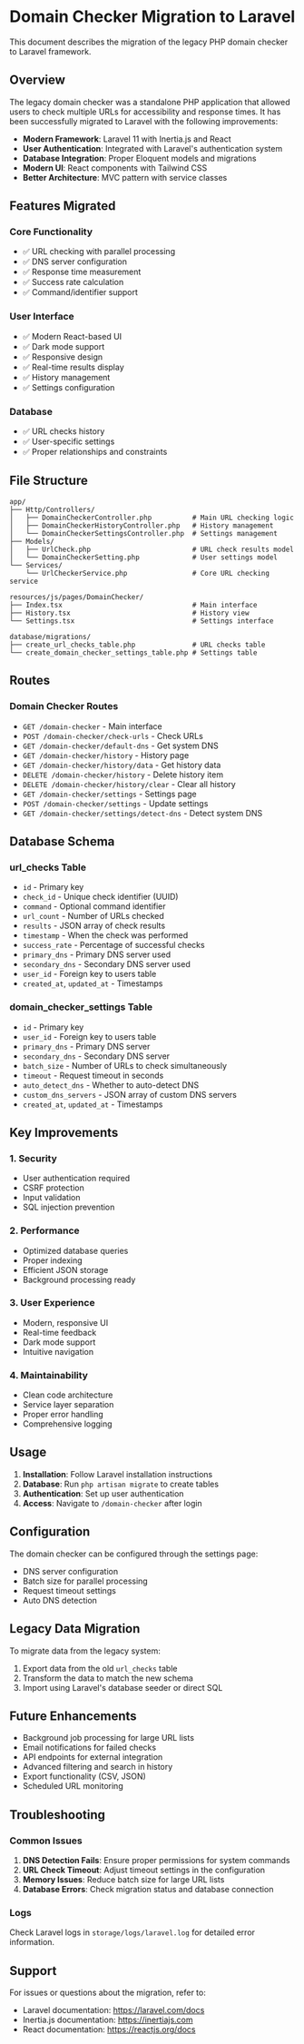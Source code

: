 # Domain Checker Migration to Laravel

This document describes the migration of the legacy PHP domain checker to Laravel framework.

## Overview

The legacy domain checker was a standalone PHP application that allowed users to check multiple URLs for accessibility and response times. It has been successfully migrated to Laravel with the following improvements:

- **Modern Framework**: Laravel 11 with Inertia.js and React
- **User Authentication**: Integrated with Laravel's authentication system
- **Database Integration**: Proper Eloquent models and migrations
- **Modern UI**: React components with Tailwind CSS
- **Better Architecture**: MVC pattern with service classes

## Features Migrated

### Core Functionality
- ✅ URL checking with parallel processing
- ✅ DNS server configuration
- ✅ Response time measurement
- ✅ Success rate calculation
- ✅ Command/identifier support

### User Interface
- ✅ Modern React-based UI
- ✅ Dark mode support
- ✅ Responsive design
- ✅ Real-time results display
- ✅ History management
- ✅ Settings configuration

### Database
- ✅ URL checks history
- ✅ User-specific settings
- ✅ Proper relationships and constraints

## File Structure

```
app/
├── Http/Controllers/
│   ├── DomainCheckerController.php          # Main URL checking logic
│   ├── DomainCheckerHistoryController.php   # History management
│   └── DomainCheckerSettingsController.php  # Settings management
├── Models/
│   ├── UrlCheck.php                         # URL check results model
│   └── DomainCheckerSetting.php             # User settings model
└── Services/
    └── UrlCheckerService.php                # Core URL checking service

resources/js/pages/DomainChecker/
├── Index.tsx                                # Main interface
├── History.tsx                              # History view
└── Settings.tsx                             # Settings interface

database/migrations/
├── create_url_checks_table.php              # URL checks table
└── create_domain_checker_settings_table.php # Settings table
```

## Routes

### Domain Checker Routes
- `GET /domain-checker` - Main interface
- `POST /domain-checker/check-urls` - Check URLs
- `GET /domain-checker/default-dns` - Get system DNS
- `GET /domain-checker/history` - History page
- `GET /domain-checker/history/data` - Get history data
- `DELETE /domain-checker/history` - Delete history item
- `DELETE /domain-checker/history/clear` - Clear all history
- `GET /domain-checker/settings` - Settings page
- `POST /domain-checker/settings` - Update settings
- `GET /domain-checker/settings/detect-dns` - Detect system DNS

## Database Schema

### url_checks Table
- `id` - Primary key
- `check_id` - Unique check identifier (UUID)
- `command` - Optional command identifier
- `url_count` - Number of URLs checked
- `results` - JSON array of check results
- `timestamp` - When the check was performed
- `success_rate` - Percentage of successful checks
- `primary_dns` - Primary DNS server used
- `secondary_dns` - Secondary DNS server used
- `user_id` - Foreign key to users table
- `created_at`, `updated_at` - Timestamps

### domain_checker_settings Table
- `id` - Primary key
- `user_id` - Foreign key to users table
- `primary_dns` - Primary DNS server
- `secondary_dns` - Secondary DNS server
- `batch_size` - Number of URLs to check simultaneously
- `timeout` - Request timeout in seconds
- `auto_detect_dns` - Whether to auto-detect DNS
- `custom_dns_servers` - JSON array of custom DNS servers
- `created_at`, `updated_at` - Timestamps

## Key Improvements

### 1. Security
- User authentication required
- CSRF protection
- Input validation
- SQL injection prevention

### 2. Performance
- Optimized database queries
- Proper indexing
- Efficient JSON storage
- Background processing ready

### 3. User Experience
- Modern, responsive UI
- Real-time feedback
- Dark mode support
- Intuitive navigation

### 4. Maintainability
- Clean code architecture
- Service layer separation
- Proper error handling
- Comprehensive logging

## Usage

1. **Installation**: Follow Laravel installation instructions
2. **Database**: Run `php artisan migrate` to create tables
3. **Authentication**: Set up user authentication
4. **Access**: Navigate to `/domain-checker` after login

## Configuration

The domain checker can be configured through the settings page:
- DNS server configuration
- Batch size for parallel processing
- Request timeout settings
- Auto DNS detection

## Legacy Data Migration

To migrate data from the legacy system:

1. Export data from the old `url_checks` table
2. Transform the data to match the new schema
3. Import using Laravel's database seeder or direct SQL

## Future Enhancements

- Background job processing for large URL lists
- Email notifications for failed checks
- API endpoints for external integration
- Advanced filtering and search in history
- Export functionality (CSV, JSON)
- Scheduled URL monitoring

## Troubleshooting

### Common Issues

1. **DNS Detection Fails**: Ensure proper permissions for system commands
2. **URL Check Timeout**: Adjust timeout settings in the configuration
3. **Memory Issues**: Reduce batch size for large URL lists
4. **Database Errors**: Check migration status and database connection

### Logs

Check Laravel logs in `storage/logs/laravel.log` for detailed error information.

## Support

For issues or questions about the migration, refer to:
- Laravel documentation: https://laravel.com/docs
- Inertia.js documentation: https://inertiajs.com
- React documentation: https://reactjs.org/docs 